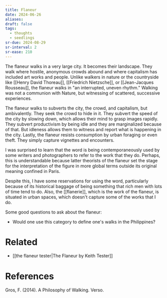 ```yaml
---
title: Flaneur
date: 2024-06-26
aliases: 
draft: false
tags:
  - thoughts
  - seedlings
sr-due: 2024-08-29
sr-interval: 2
sr-ease: 210
---
```

The flaneur walks in a very large city. It becomes their landscape. They walk where hostile, anonymous crowds abound and where capitalism has included art works and people. Unlike walkers in nature or the countryside like [[Henry David Thoreau]], [[Friedrich Nietzsche]], or [[Jean-Jacques Rousseau]], the flaneur walks in "an interrupted, uneven rhythm.” Walking was not a communion with Nature, but witnessing of scattered, successive experiences.

The flaneur walks to subverts the city, the crowd, and capitalism, but ambivalently. They seek the crowd to hide in it. They subvert the speed of the city by slowing down, which allows their mind to grasp images rapidly. They subvert productivism by being idle and they are marginalized because of that. But idleness allows them to witness and report what is happening in the city. Lastly, the flaneur resists consumption by urban foraging or even theft. They simply capture vignettes and encounters.

I was surprised to learn that the word is being contemporaneously used by some writers and photographers to refer to the work that they do. Perhaps, this is understandable because latter theorists of the flaneur set the stage for the interpretation of the figure in more global terms outside its original meaning confined in Paris.

Despite this, I have some reservations for using the word, particularly because of its historical baggage of being something that rich men with lots of time tend to do. Also, the [[flanerie]], which is the work of the flaneur, is situated in urban spaces, which doesn't capture some of the works that I do.

Some good questions to ask about the flaneur:
- Would one use this category to define one's walks in the Philippines?

# Related

- [[the flaneur tester|The Flaneur by Keith Tester]]

# References

Gros, F. (2014). A Philosophy of Walking. Verso.